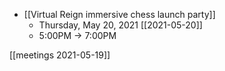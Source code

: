 

- [[Virtual Reign immersive chess launch party]]
	- Thursday, May 20, 2021 [[2021-05-20]]
	- 5:00PM → 7:00PM

[[meetings 2021-05-19]]
